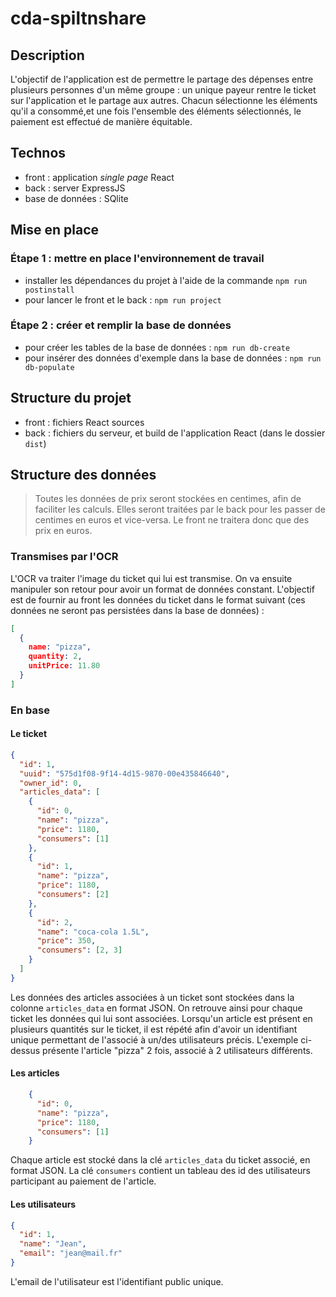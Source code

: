 # cda-spiltnshare

## Description

L'objectif de l'application est de permettre le partage des dépenses entre plusieurs personnes d'un même groupe : un unique payeur rentre le ticket sur l'application et le partage aux autres. Chacun sélectionne les éléments qu'il a consommé,et une fois l'ensemble des éléments sélectionnés, le paiement est effectué de manière équitable.

## Technos

- front : application *single page* React
- back : server ExpressJS
- base de données : SQlite

## Mise en place

### Étape 1 : mettre en place l'environnement de travail

- installer les dépendances du projet à l'aide de la commande `npm run postinstall`
- pour lancer le front et le back : `npm run project`

### Étape 2 : créer et remplir la base de données

- pour créer les tables de la base de données : `npm run db-create`
- pour insérer des données d'exemple dans la base de données : `npm run db-populate`

## Structure du projet

- front : fichiers React sources
- back : fichiers du serveur, et build de l'application React (dans le dossier `dist`)

## Structure des données

> Toutes les données de prix seront stockées en centimes, afin de faciliter les calculs. Elles seront traitées par le back pour les passer de centimes en euros et vice-versa. Le front ne traitera donc que des prix en euros.

### Transmises par l'OCR

L'OCR va traiter l'image du ticket qui lui est transmise. On va ensuite manipuler son retour pour avoir un format de données constant. L'objectif est de fournir au front les données du ticket dans le format suivant (ces données ne seront pas persistées dans la base de données) :

```json
[
  {
    name: "pizza",
    quantity: 2,
    unitPrice: 11.80
  }
]
```

### En base

#### Le ticket

```json
{
  "id": 1,
  "uuid": "575d1f08-9f14-4d15-9870-00e435846640",
  "owner_id": 0,
  "articles_data": [
    {
      "id": 0,
      "name": "pizza",
      "price": 1180,
      "consumers": [1]
    },
    {
      "id": 1,
      "name": "pizza",
      "price": 1180,
      "consumers": [2]
    },
    {
      "id": 2,
      "name": "coca-cola 1.5L",
      "price": 350,
      "consumers": [2, 3]
    }
  ]
}
```

Les données des articles associées à un ticket sont stockées dans la colonne `articles_data` en format JSON. On retrouve ainsi pour chaque ticket les données qui lui sont associées.
Lorsqu'un article est présent en plusieurs quantités sur le ticket, il est répété afin d'avoir un identifiant unique permettant de l'associé à un/des utilisateurs précis. L'exemple ci-dessus présente l'article "pizza" 2 fois, associé à 2 utilisateurs différents.

#### Les articles

```json
    {
      "id": 0,
      "name": "pizza",
      "price": 1180,
      "consumers": [1]
    }
```

Chaque article est stocké dans la clé `articles_data` du ticket associé, en format JSON. La clé `consumers` contient un tableau des id des utilisateurs participant au paiement de l'article.

#### Les utilisateurs

```json
{
  "id": 1,
  "name": "Jean",
  "email": "jean@mail.fr"
}
```

L'email de l'utilisateur est l'identifiant public unique.